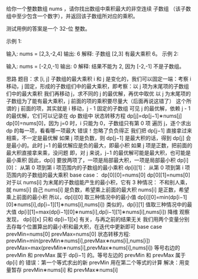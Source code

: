 给你一个整数数组 nums ，请你找出数组中乘积最大的非空连续 
子数组
（该子数组中至少包含一个数字），并返回该子数组所对应的乘积。

测试用例的答案是一个 32-位 整数。

 

示例 1:

输入: nums = [2,3,-2,4]
输出: 6
解释: 子数组 [2,3] 有最大乘积 6。
示例 2:

输入: nums = [-2,0,-1]
输出: 0
解释: 结果不能为 2, 因为 [-2,-1] 不是子数组。

思路
题目：求 [i, j] 子数组的最大乘积
i 和 j 是变化的，我们可以固定一端：考察 i 移动，j 固定，形成的子数组们中的最大乘积，即考察：以 j 项为末尾项的子数组们中的最大乘积
我们再移动 j，求不同的 j 的最优解，再优中取优
以 j 为末尾项的子数组为了能有最大乘积，j 前面的项的乘积要尽量大（后面再说这错了）
这个所谓的 j 前面的项，其实就是 i 移动，j - 1 固定的子数组
可见 j 的最优解，依赖 j - 1 的最优解，它们可以记录在 dp 数组中
状态转移方程
dp[j]=dp[j−1]∗nums[j]
dp[0]=nums[0]，因为 j=0 时，i 只能为 0，子数组只有第 0 项
遍历 j，逐个求出 dp 的每一项，看看哪一项最大
错误！忽略了负负得正
我们把 dp[j−1] 直接拿过来相乘，不一定是最优解
如果 j 项是负数，则 dp[j−1] 是最大积的话，得到 dp[j] 会是最小的。此时 j−1 的最优解应是负的最大，即最小积
如果 j 项是正数，把前面的最大积直接拿来乘，没问题
即，对 j 来说，j−1 的最优解可能是最大积，也可能是最小乘积
因此，dp[i] 要放两项了，一项是局部最大积，一项是局部最小积
dp[i][0]： 从第 0 项到第 i 项范围内的子数组的最小乘积
dp[i][1]： 从第 0 项到第 i 项范围内的子数组的最大乘积
base case：
dp[0][0]=nums[0]
dp[0][1]=nums[0]
对于以 nums[i] 为末尾的子数组能产生的最小积，它有 3 种情况：
不和别人乘，就 nums[i] 自己
nums[i] 是负数，希望乘上前面的最大积
nums[i] 是正数，希望乘上前面的最小积
所以，dp[i][0] 取三种情况中的最小值
dp[i][0]=min(dp[i−1][0]∗nums[i],dp[i−1][1]∗nums[i],nums[i])
类似的，dp[i][1] 值取三种情况中的最大值
dp[i][1]=max(dp[i−1][0]∗nums[i],dp[i−1][1]∗nums[i],nums[i])
降维
观察发现， dp[i][x] 只和 dp[i−1][x] 有关，与再之前的结果无关
我们用两个变量分别去存每个位置算出的最小积和最大积，在迭代中更新即可
base case
prevMin=nums[0]
prevMax=nums[0]
状态转移方程:
prevMin=min(prevMin∗nums[i],prevMax∗nums[i],nums[i])
prevMax=max(prevMin∗nums[i],prevMax∗nums[i],nums[i])
等号右边的 prevMin 和 prevMax 属于 dp[i−1] 的。等号左边的 prevMin 和 prevMax 属于 dp[i] 的
错误：第一个等式求出的新 prevMin 用在第二个等式的计算
解决：用变量暂存 prevMin∗nums[i] 和 prevMax∗nums[i]

